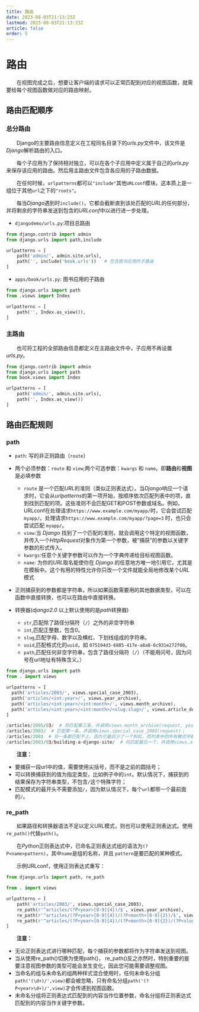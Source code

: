 ```yaml
---
title: 路由
date: 2023-08-03T21:13:23Z
lastmod: 2023-08-03T21:13:23Z
article: false
order: 5
---
```


# 路由

　　在视图完成之后，想要让客户端的请求可以正常匹配到对应的视图函数，就需要给每个视图函数做对应的路由映射。

## 路由匹配顺序

### 总分路由

　　Django的主要路由信息定义在工程同名目录下的*urls.py*文件中，该文件是*Django*解析路由的入口。

　　每个子应用为了保持相对独立，可以在各个子应用中定义属于自己的*urls.py*来保存该应用的路由。然后用主路由文件包含各应用的子路由数据。

　　在任何时候，`urlpatterns`都可以`"include"`其他`URLconf`模块。这本质上是一组位于其他`url`之下的`"roots"`。

　　每当*Django*遇到时`include()`，它都会截断直到该处匹配的*URL*的任何部分，并将剩余的字符串发送到包含的*URLconf*中以进行进一步处理。

- `djangodemo/urls.py`:项目总路由

```python
from django.contrib import admin
from django.urls import path,include

urlpatterns = [
    path('admin/', admin.site.urls),
    path('', include('book.urls'))   # 包含图书应用的子路由	
]
```

- `apps/book/urls.py`: 图书应用的子路由

```python
from django.urls import path
from .views import Index

urlpatterns = [
    path('', Index.as_view()),
]
```

### 主路由

　　也可将工程的全部路由信息都定义在主路由文件中，子应用不再设置*urls.py*。

```python
from django.contrib import admin
from django.urls import path
from book.views import Index

urlpatterns = [
    path('admin/', admin.site.urls),
    path('', Index.as_view())
]
```

## 路由匹配规则

### path

- `path`: 写的非正则路由（`route`）
- 两个必须参数：`route` 和 `view`;两个可选参数：`kwargs` 和 `name`。即**路由**和**视图**是必填参数

  - `route` 是一个匹配*URL*的准则（类似正则表达式）。当*Django*响应一个请求时，它会从*urlpatterns*的第一项开始，按顺序依次匹配列表中的项，直到找到匹配的项。这些准则不会匹配GET和POST参数或域名。例如，URLconf在处理请求`https://www.example.com/myapp/`时，它会尝试匹配`myapp/`。处理请求`https://www.example.com/myapp/?page=3` 时，也只会尝试匹配 `myapp/`。
  - `view`:当 *Django* 找到了一个匹配的准则，就会调用这个特定的视图函数，并传入一个*HttpRequest*对象作为第一个参数，被“捕获”的参数以关键字参数的形式传入。
  - `kwargs`:任意个关键字参数可以作为一个字典传递给目标视图函数。
  - `name`: 为你的*URL*取名能使你在 *Django* 的任意地方唯一地引用它，尤其是在模板中。这个有用的特性允许你只改一个文件就能全局地修改某个*URL*模式
- 正则捕获到的参数都是字符串，所以如果函数需要用的其他数据类型，可以在函数中直接转换，也可以在路由中直接转换。
- 转换器(*django2.0* 以上默认使用的是*path*转换器)

  - `str`,匹配除了路径分隔符（`/`）之外的非空字符串
  - `int`,匹配正整数，包含0。
  - `slug`,匹配字母、数字以及横杠、下划线组成的字符串。
  - `uuid`,匹配格式化的`uuid`，如 `075194d3-6885-417e-a8a8-6c931e272f00`。
  - `path`,匹配任何非空字符串，包含了路径分隔符（`/`）（不能用问号，因为问号在url地址有特殊含义。）

```python
from django.urls import path
from . import views

urlpatterns = [
  path('articles/2003/', views.special_case_2003),
  path('articles/<int:year>/', views.year_archive),
  path('articles/<int:year>/<int:month>/', views.month_archive),
  path('articles/<int:year>/<int:month>/<slug:slug>/', views.article_detail),
]
```

```python
/articles/2005/03/  # 将匹配第三条，并调用views.month_archive(request, year=2005, month=3)；
/articles/2003/  # 匹配第一条，并调用views.special_case_2003(request)；
/articles/2003  # 将一条都匹配不上，因为它最后少了一个斜杠，而列表中的所有模式中都以斜杠结尾；
/articles/2003/03/building-a-django-site/  # 将匹配最后一个，并调用views.article_detail(request, year=2003, month=3, slug="building-a-django-site"
```

　　**注意：**

- 要捕获一段url中的值，需要使用尖括号，而不是之前的圆括号；
- 可以转换捕获到的值为指定类型，比如例子中的`int`。默认情况下，捕获到的结果保存为字符串类型，不包含`/`这个特殊字符；
- 匹配模式的最开头不需要添加`/`，因为默认情况下，每个`url`都带一个最前面的`/`。

### re_path

　　如果路径和转换器语法不足以定义URL模式，则也可以使用正则表达式。使用 `re_path()`代替`path()`。

　　在*Python*正则表达式中，已命名正则表达式组的语法为`(?P<name>pattern)`，其中`name`是组的名称，并且 `pattern`是要匹配的某种模式。

　　示例URLconf，使用正则表达式重写：

```python
from django.urls import path, re_path

from . import views

urlpatterns = [
    path('articles/2003/', views.special_case_2003),
    re_path(r'^articles/(?P<year>[0-9]{4})/$', views.year_archive),
    re_path(r'^articles/(?P<year>[0-9]{4})/(?P<month>[0-9]{2})/$', views.month_archive),
    re_path(r'^articles/(?P<year>[0-9]{4})/(?P<month>[0-9]{2})/(?P<slug>[\w-]+)/$', views.article_detail),
]
```

　　**注意：**

- 无论正则表达式进行哪种匹配，每个捕获的参数都将作为字符串发送到视图。
- 当从使用re_path()切换为使用path()， re_path()反之亦然时，特别重要的是要注意视图参数的类型可能会发生变化，因此您可能需要调整视图。
- 当命名的组与未命名的组两种样式混合使用时，任何未命名分组`path('(\d+)/',view)`都会被忽略，只有命名分组`path('(?P<year>\d+)/',view)`才会传递到视图函数。
- 未命名分组将正则表达式匹配到的内容当作位置参数，命名分组将正则表达式匹配到的内容当作关键字参数。
